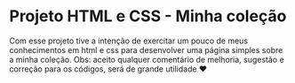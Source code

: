 # Projeto HTML e CSS - Minha coleção
 Com esse projeto tive a intenção de exercitar um pouco de meus conhecimentos em html e css para desenvolver uma página simples sobre a minha coleção. Obs: aceito qualquer comentário de melhoria, sugestão e correção para os códigos, será de grande utilidade ♥
